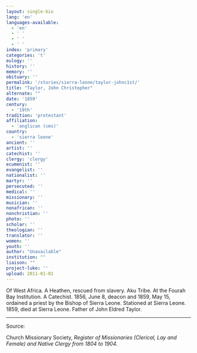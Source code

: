 ```yaml
---
layout: single-bio
lang: 'en'
languages-available:
  - 'en'
  - ' '
  - ' '
  - ' '
index: 'primary'
categories: 't'
eulogy: ''
history: ''
memory: ''
obituary: ''
permalink: '/stories/sierra-leone/taylor-johnc1st/'
title: "Taylor, John Christopher"
alternate: ""
date: '1859'
century:
  - '19th'
tradition: 'protestant'
affiliation:
  - 'anglican (cms)'
country:
  - 'sierra leone'
ancient: ''
artist: ''
catechist: ''
clergy: 'clergy'
ecumenist: ''
evangelist: ''
nationalist: ''
martyr: ''
persecuted: ''
medical: ''
missionary: ''
musician: ''
nonafrican: ''
nonchristian: ''
photo: ''
scholar: ''
theologian: ''
translator: ''
women: ''
youth: ''
author: "Unavailable"
institution: ""
liaison: ""
project-luke: ''
upload: 2011-01-01
---
```




Of West Africa.  A Heathen, rescued from slavery.  Aku Tribe.  At the Fourah Bay Institution.  A Catechist.  1856, June 8, deacon and 1859, May 15, ordained a priest by the Bishop of Sierra Leone. Stationed at Sierra Leone.  1859, died at Sierra Leone.  Father of John Eldred Taylor.

---

Source:

Church Missionary Society, *Register of Missionaries (Clerical, Lay and Female) and Native Clergy from 1804 to 1904*.
